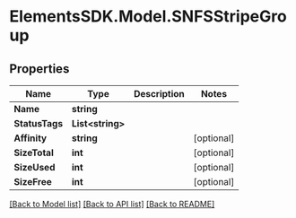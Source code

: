 # ElementsSDK.Model.SNFSStripeGroup

## Properties

Name | Type | Description | Notes
------------ | ------------- | ------------- | -------------
**Name** | **string** |  | 
**StatusTags** | **List&lt;string&gt;** |  | 
**Affinity** | **string** |  | [optional] 
**SizeTotal** | **int** |  | [optional] 
**SizeUsed** | **int** |  | [optional] 
**SizeFree** | **int** |  | [optional] 

[[Back to Model list]](../#documentation-for-models) [[Back to API list]](../#documentation-for-api-endpoints) [[Back to README]](../)

